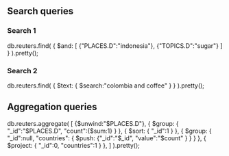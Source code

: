 ## Search queries
### Search 1
db.reuters.find(
	{
		$and:
		[
			{"PLACES.D":"indonesia"},
            {"TOPICS.D":"sugar"}
		]
	}
).pretty();

### Search 2
db.reuters.find(
	{
		$text:
		{
			$search:"colombia and coffee"
		}
	}
).pretty();

## Aggregation queries
db.reuters.aggregate(
    [
        {$unwind:"$PLACES.D"},
        {
            $group:
            {
                "_id":"$PLACES.D",
                "count":{$sum:1}
            }
        },
        {
            $sort: {
                "_id":1
            }
        },
        {
            $group:
            {
                "_id":null,
                "countries":
                {
                    $push:
                    {"_id":"$_id",
                    "value":"$count"
                    }
                }
            }
        },
        {
            $project:
            {
                "_id":0,
                "countries":1
            }
        },
    ]
).pretty();